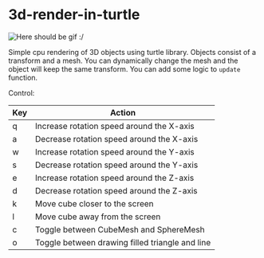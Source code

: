 # 3d-render-in-turtle

![Here should be gif :/](output.gif)

Simple cpu rendering of 3D objects using turtle library. Objects consist of a transform and a mesh. You can dynamically change the mesh and the object will keep the same transform.
You can add some logic to `update` function.

Control:

| Key | Action |
|-----|--------|
| q   | Increase rotation speed around the X-axis |
| a   | Decrease rotation speed around the X-axis |
| w   | Increase rotation speed around the Y-axis |
| s   | Decrease rotation speed around the Y-axis |
| e   | Increase rotation speed around the Z-axis |
| d   | Decrease rotation speed around the Z-axis |
| k   | Move cube closer to the screen |
| l   | Move cube away from the screen |
| c   | Toggle between CubeMesh and SphereMesh |
| o   | Toggle between drawing filled triangle and line |